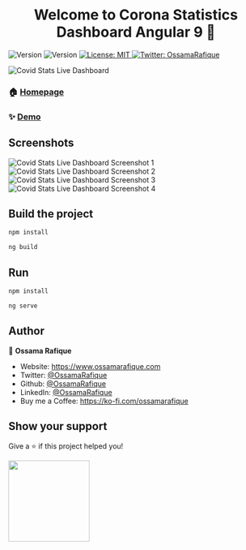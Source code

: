
<h1 align="center">Welcome to Corona Statistics Dashboard Angular 9 👋</h1>
<p>
  <img alt="Version" src="https://img.shields.io/badge/version-1.0.0-blue.svg?cacheSeconds=2592000" />
    <img alt="Version" src="https://img.shields.io/badge/build-passing-brightgreen" />
  <a href="#" target="_blank">
    <img alt="License: MIT" src="https://img.shields.io/badge/License-MIT-yellow.svg" />
  </a>
  <a href="https://twitter.com/OssamaRafique" target="_blank">
    <img alt="Twitter: OssamaRafique" src="https://img.shields.io/twitter/follow/OssamaRafique.svg?style=social" />
  </a>
</p>
<img alt="Covid Stats Live Dashboard" src="https://coronastatistics.live/assets/images/preview.png" />

### 🏠 [Homepage](https://github.com/OssamaRafique/Corona-Statistics-Live-Dashboard-Angular)

### ✨ [Demo](https://coronastatistice.live)

## Screenshots

<img alt="Covid Stats Live Dashboard Screenshot 1" src="https://coronastatistics.live/screenshots/sc1.png" />
<img alt="Covid Stats Live Dashboard Screenshot 2" src="https://coronastatistics.live/screenshots/sc2.png" />
<img alt="Covid Stats Live Dashboard Screenshot 3" src="https://coronastatistics.live/screenshots/sc3.png" />
<img alt="Covid Stats Live Dashboard Screenshot 4" src="https://coronastatistics.live/screenshots/sc4.png" />

## Build the project

```sh
npm install
```

```sh
ng build
```


## Run

```sh
npm install
```

```sh
ng serve
```

## Author

👤 **Ossama Rafique**

* Website: https://www.ossamarafique.com
* Twitter: [@OssamaRafique](https://twitter.com/OssamaRafique)
* Github: [@OssamaRafique](https://github.com/OssamaRafique)
* LinkedIn: [@OssamaRafique](https://linkedin.com/in/OssamaRafique)
* Buy me a Coffee: https://ko-fi.com/ossamarafique

## Show your support

Give a ⭐️ if this project helped you!

<a href="https://www.patreon.com/OssamaRafique">
  <img src="https://c5.patreon.com/external/logo/become_a_patron_button@2x.png" width="160">
</a>

